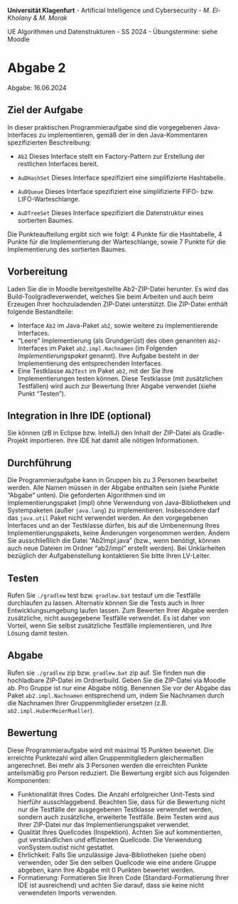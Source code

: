 **Universität Klagenfurt** - 
Artificial Intelligence und Cybersecurity - 
*M. El-Kholany & M. Morak*

UE Algorithmen und Datenstrukturen - 
SS 2024 - 
Übungstermine: siehe Moodle

# Abgabe 2

Abgabe: 16.06.2024

## Ziel der Aufgabe

In dieser praktischen Programmieraufgabe sind die vorgegebenen Java-
Interfaces zu implementieren, gemäß der in den Java-Kommentaren spezifizierten Beschreibung:

- `Ab2` Dieses Interface stellt ein Factory-Pattern zur Erstellung der restlichen Interfaces
bereit.

- `AuDHashSet` Dieses Interface spezifiziert eine simplifizierte Hashtabelle.

- `AuDQueue` Dieses Interface spezifiziert eine simplifizierte FIFO- bzw. LIFO-Warteschlange.

- `AuDTreeSet` Dieses Interface spezifiziert die Datenstruktur eines sortierten Baumes.

Die Punkteaufteilung ergibt sich wie folgt: 4 Punkte für die Hashtabelle, 4 Punkte für die Implementierung der Warteschlange, sowie 7 Punkte für die Implementierung des sortierten
Baumes.

## Vorbereitung

Laden Sie die in Moodle bereitgestellte Ab2-ZIP-Datei herunter. Es wird das Build-Toolgradleverwendet, welches Sie beim Arbeiten und auch beim Erzeugen Ihrer hochzuladenden ZIP-Datei unterstützt. Die ZIP-Datei enthält folgende Bestandteile:

- Interface `Ab2` im Java-Paket `ab2`, sowie weitere zu implementierende Interfaces.
- “Leere” Implementierung (als Grundgerüst) des oben genannten `Ab2`-Interfaces im Paket
    `ab2.impl.Nachnamen` (im Folgenden _Implementierungspaket_ genannt). Ihre Aufgabe
    besteht in der Implementierung des entsprechenden Interfaces.
- Eine Testklasse `Ab2Test` im Paket `ab2`, mit der Sie Ihre Implementierungen testen können.
    Diese Testklasse (mit zusätzlichen Testfällen) wird auch zur Bewertung Ihrer Abgabe
    verwendet (siehe Punkt “Testen”).

## Integration in Ihre IDE (optional)

Sie können (zB in Eclipse bzw. IntelliJ) den Inhalt der
ZIP-Datei als Gradle-Projekt importieren. Ihre IDE hat damit alle nötigen Informationen.

## Durchführung

Die Programmieraufgabe kann in Gruppen bis zu 3 Personen bearbeitet
werden. Alle Namen müssen in der Abgabe enthalten sein (siehe Punkte “Abgabe” unten).
Die geforderten Algorithmen sind im Implementierungspaket (impl) ohne Verwendung von
Java-Bibliotheken und Systempaketen (außer `java.lang`) zu implementieren. Insbesondere darf
das `java.util` Paket nicht verwendet werden. An den vorgegebenen Interfaces und an der
Testklasse dürfen, bis auf die Umbenennung Ihres Implementierungspakets, keine Änderungen
vorgenommen werden. Ändern Sie ausschließlich die Datei “Ab2Impl.java” (bzw., wenn benötigt, können auch neue Dateien im Ordner “ab2/impl” erstellt werden). Bei Unklarheiten bezüglich
der Aufgabenstellung kontaktieren Sie bitte Ihren LV-Leiter.


## Testen

Rufen Sie `./gradlew` test bzw. `gradlew.bat` testauf um die Testfälle durchlaufen
zu lassen. Alternativ können Sie die Tests auch in Ihrer Entwicklungsumgebung laufen lassen.
Zum Bewerten Ihrer Abgabe werden zusätzliche, nicht ausgegebene Testfälle verwendet. Es ist
daher von Vorteil, wenn Sie selbst zusätzliche Testfälle implementieren, und Ihre Lösung damit
testen.

## Abgabe

Rufen sie `./gradlew` zip bzw. `gradlew.bat` zip auf. Sie finden nun die hochladbare
ZIP-Datei im Ordnerbuild. Geben Sie die ZIP-Datei via Moodle ab. Pro Gruppe ist nur eine
Abgabe nötig. Benennen Sie vor der Abgabe das Paket `ab2.impl.Nachnamen` entsprechend
um, indem Sie Nachnamen durch die Nachnamen Ihrer Gruppenmitglieder ersetzen (z.B.
`ab2.impl.HuberMeierMueller`).

## Bewertung

Diese Programmieraufgabe wird mit maximal 15 Punkten bewertet. Die erreichte
Punktezahl wird allen Gruppenmitgliedern gleichermaßen angerechnet. Bei mehr als 3 Personen
werden die erreichten Punkte anteilsmäßig pro Person reduziert. Die Bewertung ergibt sich aus
folgenden Komponenten:

- Funktionalität Ihres Codes. Die Anzahl erfolgreicher Unit-Tests sind hierführ
    ausschlaggebend. Beachten Sie, dass für die Bewertung nicht nur die Testfälle der
    ausgegebenen Testklasse verwendet werden, sondern auch zusätzliche, erweiterte Testfälle.
    Beim Testen wird aus Ihrer ZIP-Datei nur das Implementierungspaket verwendet.
- Qualität Ihres Quellcodes (Inspektion). Achten Sie auf kommentierten, gut verständlichen
    und effizienten Quellcode. Die Verwendung vonSystem.outist nicht gestattet.
- Ehrlichkeit: Falls Sie unzulässige Java-Bibliotheken (siehe oben) verwenden, oder Sie den
    selben Quellcode wie eine andere Gruppe abgeben, kann Ihre Abgabe mit 0 Punkten
    bewertet werden.
- Formatierung: Formatieren Sie Ihren Code (Standard-Formatierung Ihrer IDE ist
    ausreichend) und achten Sie darauf, dass sie keine nicht verwendeten Imports verwenden.


